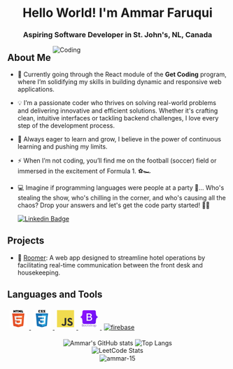 <h1 align="center">Hello World! I'm Ammar Faruqui</h1>  
<h3 align="center">Aspiring Software Developer in St. John's, NL, Canada</h3>
<img align="right" style="margin: 20px border-radius:10px;" alt="Coding" width="400" src="https://github.com/user-attachments/assets/ea7edfeb-691f-4099-8edf-ea80230b1917">


## About Me

- 🚀 Currently going through the React module of the **Get Coding** program, where I’m solidifying my skills in building dynamic and responsive web applications.
  
- 💡 I’m a passionate coder who thrives on solving real-world problems and delivering innovative and efficient solutions. Whether it's crafting clean, intuitive interfaces or tackling backend challenges, I love every step of the development process.
  
- 🧠 Always eager to learn and grow, I believe in the power of continuous learning and pushing my limits.

- ⚡ When I’m not coding, you’ll find me on the football (soccer) field or immersed in the excitement of Formula 1. ⚽🏎️

- 💻 Imagine if programming languages were people at a party 🕺... Who's stealing the show, who's chilling in the corner, and who's causing all the chaos? Drop your answers and let's get the code party started! 🎉🤖

  [![Linkedin Badge](https://img.shields.io/badge/-LinkedIn-0e76a8?style=flat-square&logo=Linkedin&logoColor=white)](https://www.linkedin.com/in/ammarfaruqui/)


## Projects

- 🏨 [Roomer](https://roomer1-demo.web.app/): A web app designed to streamline hotel operations by facilitating real-time communication between the front desk and housekeeping.

## Languages and Tools

<p align="left">
  <a href="https://developer.mozilla.org/en-US/docs/Web/HTML" target="_blank" rel="noreferrer"> 
    <img src="https://raw.githubusercontent.com/devicons/devicon/master/icons/html5/html5-original-wordmark.svg" alt="html5" width="40" height="40" style="padding: 5px;" /> 
  </a> 

  <a href="https://developer.mozilla.org/en-US/docs/Web/CSS" target="_blank" rel="noreferrer"> 
    <img src="https://raw.githubusercontent.com/devicons/devicon/master/icons/css3/css3-original-wordmark.svg" alt="css3" width="40" height="40" style="padding: 5px;" /> 
  </a> 

  <a href="https://developer.mozilla.org/en-US/docs/Web/JavaScript" target="_blank" rel="noreferrer"> 
    <img src="https://raw.githubusercontent.com/devicons/devicon/master/icons/javascript/javascript-original.svg" alt="javascript" width="40" height="40" style="padding: 5px;" /> 
  </a> 

  <a href="https://getbootstrap.com/" target="_blank" rel="noreferrer"> 
    <img src="https://raw.githubusercontent.com/devicons/devicon/master/icons/bootstrap/bootstrap-original-wordmark.svg" alt="bootstrap" width="40" height="40" style="padding: 5px;" /> 
  </a> 

  <a href="https://firebase.google.com/" target="_blank" rel="noreferrer"> 
    <img src="https://www.vectorlogo.zone/logos/firebase/firebase-icon.svg" alt="firebase" width="40" height="40" style="padding: 5px;" /> 
  </a>
</p>


<div align="center">
  <img src="https://github-readme-stats.vercel.app/api?username=ammar-15&show_icons=true&theme=synthwave" alt="Ammar's GitHub stats" width="46%"/>
  <img src="https://github-readme-stats.vercel.app/api/top-langs?username=ammar-15&show_icons=true&theme=tokyonight&locale=en&layout=compact" alt="Top Langs" width="28%"/>
</div>

<div align="center">
  <img src="https://leetcard.jacoblin.cool/ammukuul15?theme=dark&ext=activity" alt="LeetCode Stats" />
</div>
<div align="center">
  <img align="center" src="https://github-readme-streak-stats.herokuapp.com/?user=ammar-15&theme=dark" alt="ammar-15" />
</div>
